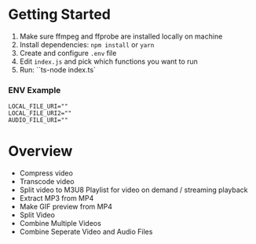 # Getting Started

1. Make sure ffmpeg and ffprobe are installed locally on machine
2. Install dependencies: `npm install` or `yarn`
3. Create and configure `.env` file
4. Edit `index.js` and pick which functions you want to run
5. Run: ``ts-node index.ts`

### ENV Example

```
LOCAL_FILE_URI=""
LOCAL_FILE_URI2=""
AUDIO_FILE_URI=""
```

# Overview

- Compress video
- Transcode video
- Split video to M3U8 Playlist for video on demand / streaming playback
- Extract MP3 from MP4
- Make GIF preview from MP4
- Split Video
- Combine Multiple Videos
- Combine Seperate Video and Audio Files
